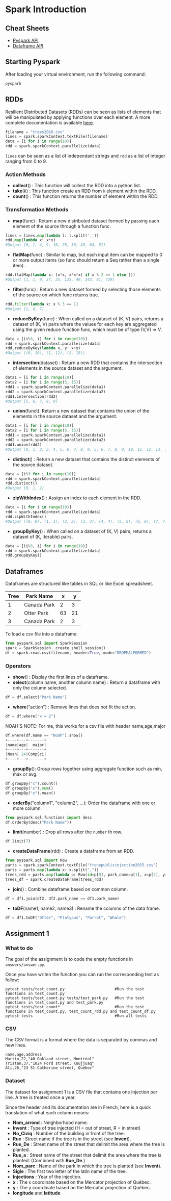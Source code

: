 # Spark Introduction
## Cheat Sheets
- [Pyspark API](https://s3.amazonaws.com/assets.datacamp.com/blog_assets/PySpark_Cheat_Sheet_Python.pdf)
- [Dataframe API](https://s3.amazonaws.com/assets.datacamp.com/blog_assets/PySpark_SQL_Cheat_Sheet_Python.pdf)

## Starting Pyspark
After loading your virtual environment, run the following command:
```bash
pyspark
```

## RDDs
Resilient Distributed Datasets (RDDs) can be seen as lists of elements that
will be manipulated by applying functions over each element.  A more complete
documentation is available
[here](http://spark.apache.org/docs/latest/rdd-programming-guide.html).

```python
filename = "trees2016.csv"
lines = spark.sparkContext.textFile(filename)
data = [i for i in range(10)]
rdd = spark.sparkContext.parallelize(data)
```
`lines` can be seen as a list of independant strings and `rdd` as a list of integer ranging from 0 to 9.

### Action Methods
- **collect**() : This function will collect the RDD into a python list.
- **take**(k) : This function create an RDD from `k` element within the RDD.
- **count**() : This function returns the number of element within the RDD.

### Transformation Methods
- **map**(func) : Return a new distributed dataset formed by passing each element of the source through a function func.
```python
lines = lines.map(lambda l: l.split(','))
rdd.map(lambda x: x*x)
#Output [0, 1, 4, 9, 16, 25, 36, 49, 64, 81]
```
- **flatMap**(func) : Similar to map, but each input item can be mapped to 0 or more output items (so func should return a Seq rather than a single item).
```python
rdd.flatMap(lambda x: [x*x, x*x*x] if x % 2 == 1 else [])
#Output [1, 1, 9, 27, 25, 125, 49, 343, 81, 729]
```

- **filter**(func) : Return a new dataset formed by selecting those elements of the source on which func returns true.
```python
rdd.filter(lambda x: x % 3 == 1)
#Output [1, 4, 7]
```
- **reduceByKey**(func) : 	When called on a dataset of (K, V) pairs, returns a dataset of (K, V) pairs where the values for each key are aggregated using the given reduce function func, which must be of type (V,V) => V.
```python
data = [(i%3, i) for i in range(10)]
rdd = spark.sparkContext.parallelize(data)
rdd.reduceByKey(lambda x, y: x+y)
#Output [(0, 18), (1, 12), (2, 15)]
```
- **intersection**(dataset) : Return a new RDD that contains the intersection of elements in the source dataset and the argument.
```python
data1 = [i for i in range(10)]
data2 = [i for i in range(5, 15)]
rdd1 = spark.sparkContext.parallelize(data1)
rdd2 = spark.sparkContext.parallelize(data2)
rdd1.intersection(rdd2)
#Output [5, 6, 7, 8, 9]
```

- **union**(funct): Return a new dataset that contains the union of the elements in the source dataset and the argument.
```python
data1 = [i for i in range(10)]
data2 = [i for i in range(5, 15)]
rdd1 = spark.sparkContext.parallelize(data1)
rdd2 = spark.sparkContext.parallelize(data2)
rdd1.union(rdd2)
#Output [0, 1, 2, 3, 4, 5, 6, 7, 8, 9, 5, 6, 7, 8, 9, 10, 11, 12, 13, 14]
```
- **distinct**() : Return a new dataset that contains the distinct elements of the source dataset.
```python
data = [i%3 for i in range(10)]
rdd = spark.sparkContext.parallelize(data)
rdd.distinct()
#Output [0, 1, 2]
```

- **zipWithIndex**() : Assign an index to each element in the RDD.
```python
data = [i for i in range(10)]
rdd = spark.sparkContext.parallelize(data)
rdd.zipWithIndex()
#Output [(0, 0), (1, 1), (2, 2), (3, 3), (4, 4), (5, 5), (6, 6), (7, 7), (8, 8), (9, 9)]
```
- **groupByKey**() : When called on a dataset of (K, V) pairs, returns a dataset of (K, Iterable<V>) pairs. 
```python
data = [(i%3, i) for i in range(10)]
rdd = spark.sparkContext.parallelize(data)
rdd.groupByKey()
```

## Dataframes
Dataframes are structured like tables in SQL or like Excel spreadsheet.

| Tree | Park Name   | x  | y  |
|------|-------------|----|----|
| 1    | Canada Park | 2  | 3  |
| 2    | Otter Park  | 63 | 21 |
| 3    | Canada Park | 2  | 3  |

To load a csv file into a dataframe:
```python
from pyspark.sql import SparkSession
spark = SparkSession._create_shell_session()
df = spark.read.csv(filename, header=True, mode="DROPMALFORMED")
```
### Operators

- **show**() : Display the first lines of a dataframe.
- **select**(column name, another column name) : Return a dataframe with only the column selected.
```python
df = df.select("Park Name")
```
- **where**("action") : Remove lines that does not fit the action.
```python
df = df.where("x = 2")
```
NOAH'S NOTE: For me, this works for a csv file with header name,age,major
```python
df.where(df.name == "Noah").show()
+----+---+-------+
|name|age|  major|
+----+---+-------+
|Noah| 24|CompSci|
+----+---+-------+
```
- **groupBy**(): Group rows together using aggregate function such as min, max or avg.
```python
df.groupBy("x").count()
df.groupBy("x").sum()
df.groupBy("x").mean()
```
- **orderBy**("column1", "column2", ...): Order the dataframe with one or more column.
```python
from pyspark.sql.functions import desc
df.orderBy(desc("Park Name"))
```
- **limit**(number) : Drop all rows after the `number` th row.
```python
df.limit(7)
```
- **createDataFrame**(rdd) : Create a dataframe from an RDD.
```python
from pyspark.sql import Row
parts = spark.sparkContext.textFile("frenepublicinjection2015.csv")
parts = parts.map(lambda x: x.split(","))
trees_rdd = parts.map(lambda p: Row(id=p[0], park_name=p[1], x=p[2], y=p[3]))
trees_df = spark.createDataFrame(trees_rdd)
```
- **join**() : Combine dataframe based on common column.
```python
df = df1.join(df2, df2.park_name == df1.park_name)
```

- **toDF**(name1, name2, name3) : Rename the columns of the data frame.
```python
df = df1.toDF("Otter", "Platypus", "Parrot", "Whale")
```

## Assignment 1
### What to do
The goal of the assignment is to code the empty functions in `answers/answer.py`.

Once you have writen the function you can run the corresponding test as follow:
```
pytest tests/test_count.py 						#Run the test functions in test_count.py
pytest tests/test_count.py tests/test_park.py	#Run the test functions in test_count.py and test_park.py
pytest tests/test_count*						#Run the test functions in test_count.py, test_count_rdd.py and test_count_df.py
pytest tests									#Run all tests
```
### CSV
The CSV format is a format where the data is separated by commas and new lines.
```
name,age,address
Martin,22,"40 Oakland street, Montréal"
Tristan,37,"1024 Ford street, Kuujjuaq"
Ali,26,"23 St-Catherine street, Québec"
```
### Dataset
The dataset for assignment 1 is a CSV file that contains one injection per line.
A tree is treated once a year.

Since the header and its documentation are in French, here is a quick translation of what each column means:

- **Nom_arrond** :  Neighborhood name.
- **Invent** : Type of tree injected (H = out of street, R = in street)
- **No_Civiq** : Number of the building in front of the tree.
- **Rue** : Street name if the tree is in the street (see **Invent**).
- **Rue_De** : Street name of the street that delimit the area where the tree is planted.
- **Rue_a** : Street name of the street that delimit the area where the tree is planted. (Combined with **Rue_De**.)
- **Nom_parc** : Name of the park in which the tree is planted (see **Invent**).
- **Sigle** : The first two letter of the latin name of the tree.
- **Injections** : Year of the injection.
- **x** : The x coordinate based on the Mercator projection of Québec.
- **y** : The y coordinate based on the Mercator projection of Québec.
- **longitude** and **latitude**
